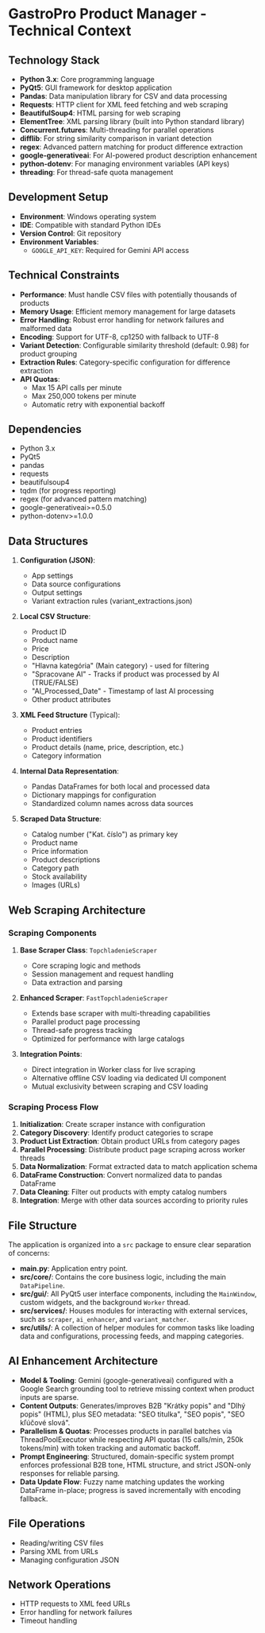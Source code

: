 # GastroPro Product Manager - Technical Context

## Technology Stack
- **Python 3.x**: Core programming language
- **PyQt5**: GUI framework for desktop application
- **Pandas**: Data manipulation library for CSV and data processing
- **Requests**: HTTP client for XML feed fetching and web scraping
- **BeautifulSoup4**: HTML parsing for web scraping
- **ElementTree**: XML parsing library (built into Python standard library)
- **Concurrent.futures**: Multi-threading for parallel operations
- **difflib**: For string similarity comparison in variant detection
- **regex**: Advanced pattern matching for product difference extraction
- **google-generativeai**: For AI-powered product description enhancement
- **python-dotenv**: For managing environment variables (API keys)
- **threading**: For thread-safe quota management

## Development Setup
- **Environment**: Windows operating system
- **IDE**: Compatible with standard Python IDEs
- **Version Control**: Git repository
- **Environment Variables**:
  - `GOOGLE_API_KEY`: Required for Gemini API access

## Technical Constraints
- **Performance**: Must handle CSV files with potentially thousands of products
- **Memory Usage**: Efficient memory management for large datasets
- **Error Handling**: Robust error handling for network failures and malformed data
- **Encoding**: Support for UTF-8, cp1250 with fallback to UTF-8
- **Variant Detection**: Configurable similarity threshold (default: 0.98) for product grouping
- **Extraction Rules**: Category-specific configuration for difference extraction
- **API Quotas**:
  - Max 15 API calls per minute
  - Max 250,000 tokens per minute
  - Automatic retry with exponential backoff

## Dependencies
- Python 3.x
- PyQt5
- pandas
- requests
- beautifulsoup4
- tqdm (for progress reporting)
- regex (for advanced pattern matching)
- google-generativeai>=0.5.0
- python-dotenv>=1.0.0

## Data Structures
1. **Configuration (JSON)**:
   - App settings
   - Data source configurations
   - Output settings
   - Variant extraction rules (variant_extractions.json)

2. **Local CSV Structure**:
   - Product ID
   - Product name
   - Price
   - Description
   - "Hlavna kategória" (Main category) - used for filtering
   - "Spracovane AI" - Tracks if product was processed by AI (TRUE/FALSE)
   - "AI_Processed_Date" - Timestamp of last AI processing
   - Other product attributes

3. **XML Feed Structure** (Typical):
   - Product entries
   - Product identifiers
   - Product details (name, price, description, etc.)
   - Category information

4. **Internal Data Representation**:
   - Pandas DataFrames for both local and processed data
   - Dictionary mappings for configuration
   - Standardized column names across data sources

5. **Scraped Data Structure**:
   - Catalog number ("Kat. číslo") as primary key
   - Product name
   - Price information
   - Product descriptions
   - Category path
   - Stock availability
   - Images (URLs)
   
## Web Scraping Architecture

### Scraping Components
1. **Base Scraper Class**: `TopchladenieScraper`
   - Core scraping logic and methods
   - Session management and request handling
   - Data extraction and parsing

2. **Enhanced Scraper**: `FastTopchladenieScraper`
   - Extends base scraper with multi-threading capabilities
   - Parallel product page processing
   - Thread-safe progress tracking
   - Optimized for performance with large catalogs

3. **Integration Points**:
   - Direct integration in Worker class for live scraping
   - Alternative offline CSV loading via dedicated UI component
   - Mutual exclusivity between scraping and CSV loading

### Scraping Process Flow
1. **Initialization**: Create scraper instance with configuration
2. **Category Discovery**: Identify product categories to scrape
3. **Product List Extraction**: Obtain product URLs from category pages
4. **Parallel Processing**: Distribute product page scraping across worker threads
5. **Data Normalization**: Format extracted data to match application schema
6. **DataFrame Construction**: Convert normalized data to pandas DataFrame
7. **Data Cleaning**: Filter out products with empty catalog numbers
8. **Integration**: Merge with other data sources according to priority rules

## File Structure
The application is organized into a `src` package to ensure clear separation of concerns:

- **main.py**: Application entry point.
- **src/core/**: Contains the core business logic, including the main `DataPipeline`.
- **src/gui/**: All PyQt5 user interface components, including the `MainWindow`, custom widgets, and the background `Worker` thread.
- **src/services/**: Houses modules for interacting with external services, such as `scraper`, `ai_enhancer`, and `variant_matcher`.
- **src/utils/**: A collection of helper modules for common tasks like loading data and configurations, processing feeds, and mapping categories.

## AI Enhancement Architecture

- **Model & Tooling**: Gemini (google-generativeai) configured with a Google Search grounding tool to retrieve missing context when product inputs are sparse.
- **Content Outputs**: Generates/improves B2B "Krátky popis" and "Dlhý popis" (HTML), plus SEO metadata: "SEO titulka", "SEO popis", "SEO kľúčové slová".
- **Parallelism & Quotas**: Processes products in parallel batches via ThreadPoolExecutor while respecting API quotas (15 calls/min, 250k tokens/min) with token tracking and automatic backoff.
- **Prompt Engineering**: Structured, domain-specific system prompt enforces professional B2B tone, HTML structure, and strict JSON-only responses for reliable parsing.
- **Data Update Flow**: Fuzzy name matching updates the working DataFrame in-place; progress is saved incrementally with encoding fallback.

## File Operations
- Reading/writing CSV files
- Parsing XML from URLs
- Managing configuration JSON

## Network Operations
- HTTP requests to XML feed URLs
- Error handling for network failures
- Timeout handling

